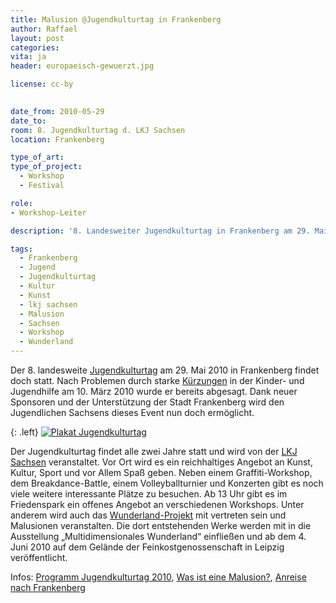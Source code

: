 ```yaml
---
title: Malusion @Jugendkulturtag in Frankenberg
author: Raffael
layout: post
categories:
vita: ja
header: europaeisch-gewuerzt.jpg

license: cc-by
  

date_from: 2010-05-29
date_to: 
room: 8. Jugendkulturtag d. LKJ Sachsen
location: Frankenberg

type_of_art: 
type_of_project:
  - Workshop
  - Festival

role:
- Workshop-Leiter

description: '8. Landesweiter Jugendkulturtag in Frankenberg am 29. Mai 2010 findet doch statt - inklusive Wunderland-Malusionen.'

tags:
  - Frankenberg
  - Jugend
  - Jugendkulturtag
  - Kultur
  - Kunst
  - lkj sachsen
  - Malusion
  - Sachsen
  - Workshop
  - Wunderland
---
```


Der 8. landesweite [Jugendkulturtag](http://www.jugendkulturtag-frankenberg.de) am 29. Mai 2010 in Frankenberg findet doch statt. Nach Problemen durch starke [Kürzungen](http://lkj-sachsen.de/bildungsangebote-und-leistungen/service-angebote/downloads?file=files/lkj/allgemein/verein/vereinsdokumente/Geschaeftsbericht%202010.pdf "PDF: 10,5MB") in der Kinder- und Jugendhilfe am 10. März 2010 wurde er bereits abgesagt. Dank neuer Sponsoren und der Unterstützung der Stadt Frankenberg wird den Jugendlichen Sachsens dieses Event nun doch ermöglicht.

<!--more-->

{: .left}
[![Plakat Jugendkulturtag]({{site.imgpath}}/plakat-jugendkulturtag-frankenberg.jpg)](http://www.jugendkulturtag-frankenberg.de/)

Der Jugendkulturtag findet alle zwei Jahre statt und wird von der <a href="http://www.lkj-sachsen.de">LKJ Sachsen</a> veranstaltet. Vor Ort wird es ein reichhaltiges Angebot an Kunst, Kultur, Sport und vor Allem Spaß geben. Neben einem Graffiti-Workshop, dem Breakdance-Battle, einem Volleyballturnier und Konzerten gibt es noch viele weitere interessante Plätze zu besuchen. Ab 13 Uhr gibt es im Friedenspark ein offenes Angebot an verschiedenen Workshops. Unter anderem wird auch das [Wunderland-Projekt](/archiv/mein-wunderland-eu) mit vertreten sein und Malusionen veranstalten. Die dort entstehenden Werke werden mit in die Ausstellung „Multidimensionales Wunderland“ einfließen und ab dem 4. Juni 2010 auf dem Gelände der Feinkostgenossenschaft in Leipzig veröffentlicht.

Infos: [Programm Jugendkulturtag 2010](http://www.jugendkulturtag-frankenberg.de/jugendkulturtag/programm/), [Was ist eine Malusion?](/archiv/mein-wunderland-eu), [Anreise nach Frankenberg](http://www.jugendkulturtag-frankenberg.de/frankenberg/index.html)
